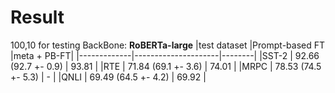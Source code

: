 # Result

100,10 for testing
BackBone: **RoBERTa-large**
|test dataset |Prompt-based FT      |meta + PB-FT|
|-------------|---------------------|--------|
|SST-2        | 92.66 (92.7 +- 0.9) | 93.81 |
|RTE          | 71.84 (69.1 +- 3.6) | 74.01 |
|MRPC         | 78.53 (74.5 +- 5.3) | - |
|QNLI         | 69.49 (64.5 +- 4.2) | 69.92 |
